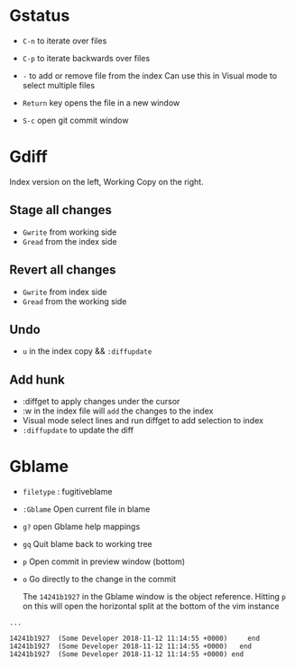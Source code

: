 # Gstatus

- `C-n` to iterate over files
- `C-p` to iterate backwards over files

- `-` to add or remove file from the index
    Can use this in Visual mode to select multiple files
- `Return` key opens the file in a new window

- `S-c` open git commit window

# Gdiff

Index version on the left, Working Copy on the right.

## Stage all changes
 - `Gwrite` from working side
 - `Gread` from the index side

## Revert all changes
 - `Gwrite` from index side
 - `Gread` from the working side

## Undo
 - `u` in the index copy && `:diffupdate`

## Add hunk
  - :diffget to apply changes under the cursor
  - :w in the index file will `add` the changes to the index
  - Visual mode select lines and run diffget to add selection to index
  - `:diffupdate` to update the diff

# Gblame

- `filetype` : fugitiveblame

- `:Gblame` Open current file in blame
- `g?` open Gblame help mappings
- `gq` Quit blame back to working tree
- `p`  Open commit in preview window (bottom)
- `o`  Go directly to the change in the commit

    The `14241b1927` in the Gblame window is the object reference.
    Hitting `p` on this will open the horizontal split at the bottom of the vim instance


```
...

14241b1927  (Some Developer 2018-11-12 11:14:55 +0000)     end
14241b1927  (Some Developer 2018-11-12 11:14:55 +0000)   end
14241b1927  (Some Developer 2018-11-12 11:14:55 +0000) end
```

